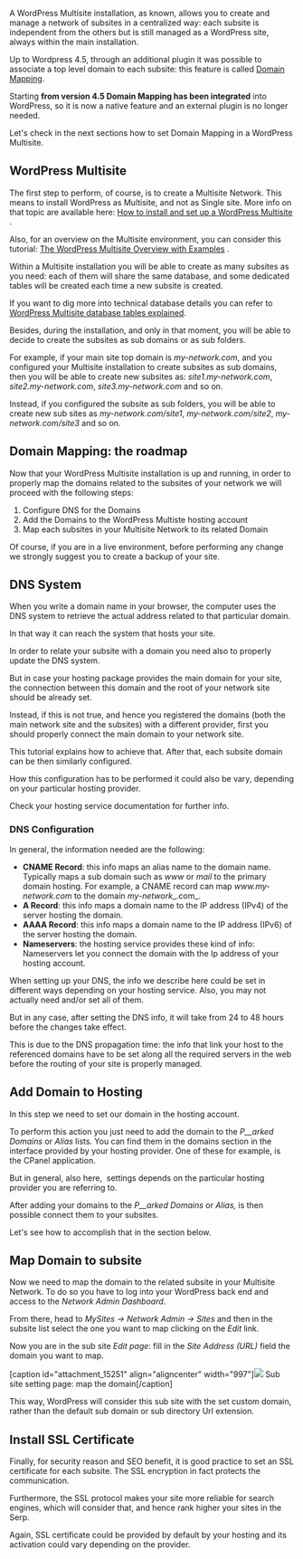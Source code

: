 A WordPress Multisite installation, as known, allows you to create and manage a network of subsites in a centralized way: each subsite is independent from the others but is still managed as a WordPress site, always within the main installation.

Up to Wordpress 4.5, through an additional plugin it was possible to associate a top level domain to each subsite: this feature is called [Domain Mapping](https://wordpress.org/support/article/wordpress-multisite-domain-mapping/).

Starting **from version 4.5 Domain Mapping has been integrated** into WordPress, so it is now a native feature and an external plugin is no longer needed.

Let's check in the next sections how to set Domain Mapping in a WordPress Multisite.

## WordPress Multisite

The first step to perform, of course, is to create a Multisite Network. This means to install WordPress as Multisite, and not as Single site. More info on that topic are available here: [How to install and set up a WordPress Multisite](https://multilingualpress.org/docs/how-to-install-wordpress-multisite/) .

Also, for an overview on the Multisite environment, you can consider this tutorial: [The WordPress Multisite Overview with Examples](https://multilingualpress.org/docs/wordpress-multisite-overview/) .

Within a Multisite installation you will be able to create as many subsites as you need: each of them will share the same database, and some dedicated tables will be created each time a new subsite is created.

If you want to dig more into technical database details you can refer to [WordPress Multisite database tables explained](https://multilingualpress.org/docs/wordpress-multisite-database-tables/).

Besides, during the installation, and only in that moment, you will be able to decide to create the subsites as sub domains or as sub folders.

For example, if your main site top domain is _my-network.com_, and you configured your Multisite installation to create subsites as sub domains, then you will be able to create new subsites as: _site1.my-network.com_, _site2.my-network.com_, _site3.my-network.com_ and so on.

Instead, if you configured the subsite as sub folders, you will be able to create new sub sites as _my-network.com/site1_, _my-network.com/site2_, _my-network.com/site3_ and so on.

## Domain Mapping: the roadmap

Now that your WordPress Multisite installation is up and running, in order to properly map the domains related to the subsites of your network we will proceed with the following steps:

1. Configure DNS for the Domains
2. Add the Domains to the WordPress Multiste hosting account
3. Map each subsites in your Multisite Network to its related Domain

Of course, if you are in a live environment, before performing any change we strongly suggest you to create a backup of your site.

## DNS System

When you write a domain name in your browser, the computer uses the DNS system to retrieve the actual address related to that particular domain.

In that way it can reach the system that hosts your site.

In order to relate your subsite with a domain you need also to properly update the DNS system.

But in case your hosting package provides the main domain for your site, the connection between this domain and the root of your network site should be already set.

Instead, if this is not true, and hence you registered the domains (both the main network site and the subsites) with a different provider, first you should properly connect the main domain to your network site.

This tutorial explains how to achieve that. After that, each subsite domain can be then similarly configured.

How this configuration has to be performed it could also be vary, depending on your particular hosting provider.

Check your hosting service documentation for further info.

### DNS Configuration

In general, the information needed are the following:

- **CNAME Record**: this info maps an alias name to the domain name. Typically maps a sub domain such as _www_ or _mail_ to the primary domain hosting. For example, a CNAME record can map _www._my-network_.com_ to the domain _my-network__.com_.
- **A Record**: this info maps a domain name to the IP address (IPv4) of the server hosting the domain.
- **AAAA Record**: this info maps a domain name to the IP address (IPv6) of the server hosting the domain.
- **Nameservers**: the hosting service provides these kind of info: Nameservers let you connect the domain with the Ip address of your hosting account.

When setting up your DNS, the info we describe here could be set in different ways depending on your hosting service. Also, you may not actually need and/or set all of them.

But in any case, after setting the DNS info, it will take from 24 to 48 hours before the changes take effect.

This is due to the DNS propagation time: the info that link your host to the referenced domains have to be set along all the required servers in the web before the routing of your site is properly managed.

## Add Domain to Hosting

In this step we need to set our domain in the hosting account.

To perform this action you just need to add the domain to the _P__arked Domains_ or _Alias_ lists. You can find them in the domains section in the interface provided by your hosting provider. One of these for example, is the CPanel application.

But in general, also here,  settings depends on the particular hosting provider you are referring to.

After adding your domains to the _P__arked Domains_ or _Alias,_ is then possible connect them to your subsites.

Let's see how to accomplish that in the section below.

## Map Domain to subsite

Now we need to map the domain to the related subsite in your Multisite Network. To do so you have to log into your WordPress back end and access to the _Network Admin Dashboard_.

From there, head to _MySites -> Network Admin -> Sites_ and then in the subsite list select the one you want to map clicking on the _Edit_ link.

Now you are in the sub site _Edit page_: fill in the _Site Address (URL)_ field the domain you want to map.

[caption id="attachment_15251" align="aligncenter" width="997"][![](https://multilingualpress.org/wp-content/uploads/sites/12/2020/12/subsite-mapping-page.png)](https://multilingualpress.org/wp-content/uploads/sites/12/2020/12/subsite-mapping-page.png) Sub site setting page: map the domain[/caption]

This way, WordPress will consider this sub site with the set custom domain, rather than the default sub domain or sub directory Url extension.

## Install SSL Certificate

Finally, for security reason and SEO benefit, it is good practice to set an SSL certificate for each subsite. The SSL encryption in fact protects the communication.

Furthermore, the SSL protocol makes your site more reliable for search engines, which will consider that, and hence rank higher your sites in the Serp.

Again, SSL certificate could be provided by default by your hosting and its activation could vary depending on the provider.